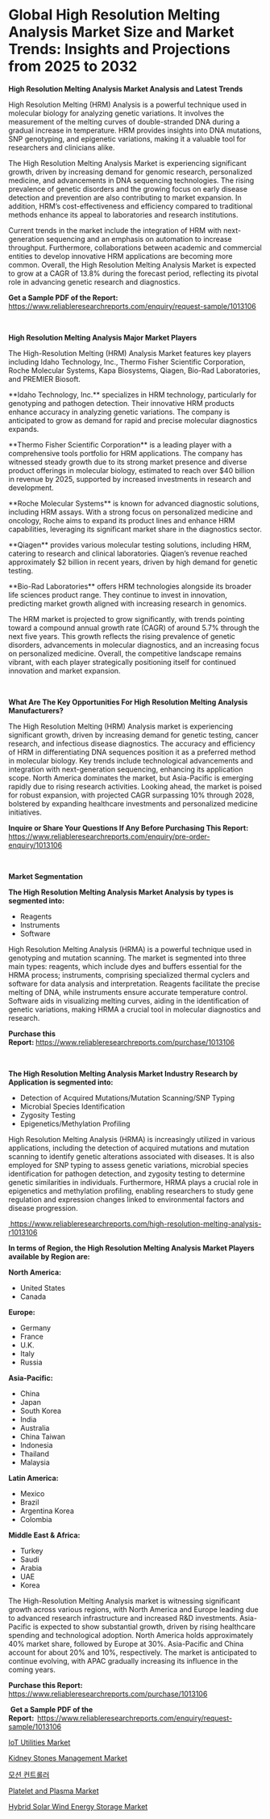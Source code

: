 <p><h1>Global High Resolution Melting Analysis Market Size and Market Trends: Insights and Projections from 2025 to 2032</h1></p><p><strong>High Resolution Melting Analysis Market Analysis and Latest Trends</strong></p>
<p><p>High Resolution Melting (HRM) Analysis is a powerful technique used in molecular biology for analyzing genetic variations. It involves the measurement of the melting curves of double-stranded DNA during a gradual increase in temperature. HRM provides insights into DNA mutations, SNP genotyping, and epigenetic variations, making it a valuable tool for researchers and clinicians alike.</p><p>The High Resolution Melting Analysis Market is experiencing significant growth, driven by increasing demand for genomic research, personalized medicine, and advancements in DNA sequencing technologies. The rising prevalence of genetic disorders and the growing focus on early disease detection and prevention are also contributing to market expansion. In addition, HRM’s cost-effectiveness and efficiency compared to traditional methods enhance its appeal to laboratories and research institutions.</p><p>Current trends in the market include the integration of HRM with next-generation sequencing and an emphasis on automation to increase throughput. Furthermore, collaborations between academic and commercial entities to develop innovative HRM applications are becoming more common. Overall, the High Resolution Melting Analysis Market is expected to grow at a CAGR of 13.8% during the forecast period, reflecting its pivotal role in advancing genetic research and diagnostics.</p></p>
<p><strong>Get a Sample PDF of the Report:&nbsp;</strong> <a href="https://www.reliableresearchreports.com/enquiry/request-sample/1013106?utm_campaign=38&utm_medium=2&utm_source=Github&utm_content=ia&utm_term=06032025&utm_id=high-resolution-melting-analysis">https://www.reliableresearchreports.com/enquiry/request-sample/1013106</a></p>
<p>&nbsp;</p>
<p><strong>High Resolution Melting Analysis Major Market Players</strong></p>
<p><p>The High-Resolution Melting (HRM) Analysis Market features key players including Idaho Technology, Inc., Thermo Fisher Scientific Corporation, Roche Molecular Systems, Kapa Biosystems, Qiagen, Bio-Rad Laboratories, and PREMIER Biosoft. </p><p>**Idaho Technology, Inc.** specializes in HRM technology, particularly for genotyping and pathogen detection. Their innovative HRM products enhance accuracy in analyzing genetic variations. The company is anticipated to grow as demand for rapid and precise molecular diagnostics expands.</p><p>**Thermo Fisher Scientific Corporation** is a leading player with a comprehensive tools portfolio for HRM applications. The company has witnessed steady growth due to its strong market presence and diverse product offerings in molecular biology, estimated to reach over $40 billion in revenue by 2025, supported by increased investments in research and development.</p><p>**Roche Molecular Systems** is known for advanced diagnostic solutions, including HRM assays. With a strong focus on personalized medicine and oncology, Roche aims to expand its product lines and enhance HRM capabilities, leveraging its significant market share in the diagnostics sector.</p><p>**Qiagen** provides various molecular testing solutions, including HRM, catering to research and clinical laboratories. Qiagen’s revenue reached approximately $2 billion in recent years, driven by high demand for genetic testing.</p><p>**Bio-Rad Laboratories** offers HRM technologies alongside its broader life sciences product range. They continue to invest in innovation, predicting market growth aligned with increasing research in genomics.</p><p>The HRM market is projected to grow significantly, with trends pointing toward a compound annual growth rate (CAGR) of around 5.7% through the next five years. This growth reflects the rising prevalence of genetic disorders, advancements in molecular diagnostics, and an increasing focus on personalized medicine. Overall, the competitive landscape remains vibrant, with each player strategically positioning itself for continued innovation and market expansion.</p></p>
<p>&nbsp;</p>
<p><strong>What Are The Key Opportunities For High Resolution Melting Analysis Manufacturers?</strong></p>
<p><p>The High Resolution Melting (HRM) Analysis market is experiencing significant growth, driven by increasing demand for genetic testing, cancer research, and infectious disease diagnostics. The accuracy and efficiency of HRM in differentiating DNA sequences position it as a preferred method in molecular biology. Key trends include technological advancements and integration with next-generation sequencing, enhancing its application scope. North America dominates the market, but Asia-Pacific is emerging rapidly due to rising research activities. Looking ahead, the market is poised for robust expansion, with projected CAGR surpassing 10% through 2028, bolstered by expanding healthcare investments and personalized medicine initiatives.</p></p>
<p><strong>Inquire or Share Your Questions If Any Before Purchasing This Report:</strong> <a href="https://www.reliableresearchreports.com/enquiry/pre-order-enquiry/1013106?utm_campaign=38&utm_medium=2&utm_source=Github&utm_content=ia&utm_term=06032025&utm_id=high-resolution-melting-analysis">https://www.reliableresearchreports.com/enquiry/pre-order-enquiry/1013106</a></p>
<p>&nbsp;</p>
<p><strong>Market Segmentation</strong></p>
<p><strong>The High Resolution Melting Analysis Market Analysis by types is segmented into:</strong></p>
<p><ul><li>Reagents</li><li>Instruments</li><li>Software</li></ul></p>
<p><p>High Resolution Melting Analysis (HRMA) is a powerful technique used in genotyping and mutation scanning. The market is segmented into three main types: reagents, which include dyes and buffers essential for the HRMA process; instruments, comprising specialized thermal cyclers and software for data analysis and interpretation. Reagents facilitate the precise melting of DNA, while instruments ensure accurate temperature control. Software aids in visualizing melting curves, aiding in the identification of genetic variations, making HRMA a crucial tool in molecular diagnostics and research.</p></p>
<p><strong>Purchase this Report:&nbsp;</strong><a href="https://www.reliableresearchreports.com/purchase/1013106?utm_campaign=38&utm_medium=2&utm_source=Github&utm_content=ia&utm_term=06032025&utm_id=high-resolution-melting-analysis">https://www.reliableresearchreports.com/purchase/1013106</a></p>
<p>&nbsp;</p>
<p><strong>The High Resolution Melting Analysis Market Industry Research by Application is segmented into:</strong></p>
<p><ul><li>Detection of Acquired Mutations/Mutation Scanning/SNP Typing</li><li>Microbial Species Identification</li><li>Zygosity Testing</li><li>Epigenetics/Methylation Profiling</li></ul></p>
<p><p>High Resolution Melting Analysis (HRMA) is increasingly utilized in various applications, including the detection of acquired mutations and mutation scanning to identify genetic alterations associated with diseases. It is also employed for SNP typing to assess genetic variations, microbial species identification for pathogen detection, and zygosity testing to determine genetic similarities in individuals. Furthermore, HRMA plays a crucial role in epigenetics and methylation profiling, enabling researchers to study gene regulation and expression changes linked to environmental factors and disease progression.</p></p>
<p><a href="https://www.reliableresearchreports.com/high-resolution-melting-analysis-r1013106?utm_campaign=38&utm_medium=2&utm_source=Github&utm_content=ia&utm_term=06032025&utm_id=high-resolution-melting-analysis">&nbsp;https://www.reliableresearchreports.com/high-resolution-melting-analysis-r1013106</a></p>
<p><strong>In terms of Region, the High Resolution Melting Analysis Market Players available by Region are:</strong></p>
<p>
    <p> <strong> North America: </strong>
        <ul>
            <li>United States</li>
            <li>Canada</li>
        </ul>
        </p> 
    <p> <strong> Europe: </strong>
        <ul>
            <li>Germany</li>
            <li>France</li>
            <li>U.K.</li>
            <li>Italy</li>
            <li>Russia</li>
        </ul>
        </p> 
    <p> <strong> Asia-Pacific: </strong>
        <ul>
            <li>China</li>
            <li>Japan</li>
            <li>South Korea</li>
            <li>India</li>
            <li>Australia</li>
            <li>China Taiwan</li>
            <li>Indonesia</li>
            <li>Thailand</li>
            <li>Malaysia</li>
        </ul>
        </p> 
    <p> <strong> Latin America: </strong>
        <ul>
            <li>Mexico</li>
            <li>Brazil</li>
            <li>Argentina Korea</li>
            <li>Colombia</li>
        </ul>
        </p> 
    <p> <strong> Middle East & Africa: </strong>
        <ul>
            <li>Turkey</li>
            <li>Saudi</li>
            <li>Arabia</li>
            <li>UAE</li>
            <li>Korea</li>
        </ul>
    </p>
    </p>
<p><p>The High-Resolution Melting Analysis market is witnessing significant growth across various regions, with North America and Europe leading due to advanced research infrastructure and increased R&D investments. Asia-Pacific is expected to show substantial growth, driven by rising healthcare spending and technological adoption. North America holds approximately 40% market share, followed by Europe at 30%. Asia-Pacific and China account for about 20% and 10%, respectively. The market is anticipated to continue evolving, with APAC gradually increasing its influence in the coming years.</p></p>
<p><strong>Purchase this Report: </strong><a href="https://www.reliableresearchreports.com/purchase/1013106?utm_campaign=38&utm_medium=2&utm_source=Github&utm_content=ia&utm_term=06032025&utm_id=high-resolution-melting-analysis">https://www.reliableresearchreports.com/purchase/1013106</a></p>
<p>&nbsp;<strong>Get a Sample PDF of the Report:&nbsp;&nbsp;</strong><a href="https://www.reliableresearchreports.com/enquiry/request-sample/1013106?utm_campaign=38&utm_medium=2&utm_source=Github&utm_content=ia&utm_term=06032025&utm_id=high-resolution-melting-analysis">https://www.reliableresearchreports.com/enquiry/request-sample/1013106</a></p>
<p><strong></strong></p>
<p><p><a href="https://github.com/decockogbaro25/Market-Research-Report-List-1/blob/main/iot-utilities-market.md?utm_campaign=38&utm_medium=2&utm_source=Github&utm_content=ia&utm_term=06032025&utm_id=high-resolution-melting-analysis">IoT Utilities Market</a></p><p><a href="https://github.com/panciujoslin3/Market-Research-Report-List-1/blob/main/kidney-stones-management-market.md?utm_campaign=38&utm_medium=2&utm_source=Github&utm_content=ia&utm_term=06032025&utm_id=high-resolution-melting-analysis">Kidney Stones Management Market</a></p><p><a href="https://github.com/laholand/Market-Research-Report-List-7/blob/main/891260741986.md?utm_campaign=38&utm_medium=2&utm_source=Github&utm_content=ia&utm_term=06032025&utm_id=high-resolution-melting-analysis">모션 컨트롤러</a></p><p><a href="https://github.com/uldularido/Market-Research-Report-List-1/blob/main/platelet-and-plasma-market.md?utm_campaign=38&utm_medium=2&utm_source=Github&utm_content=ia&utm_term=06032025&utm_id=high-resolution-melting-analysis">Platelet and Plasma Market</a></p><p><a href="https://github.com/drielvinki/Market-Research-Report-List-1/blob/main/hybrid-solar-wind-energy-storage-market.md?utm_campaign=38&utm_medium=2&utm_source=Github&utm_content=ia&utm_term=06032025&utm_id=high-resolution-melting-analysis">Hybrid Solar Wind Energy Storage Market</a></p></p>